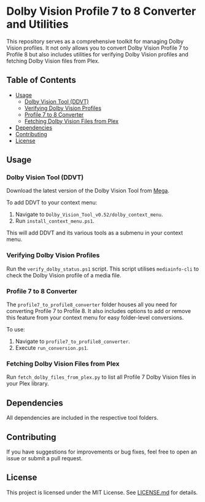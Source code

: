 # Dolby Vision Profile 7 to 8 Converter and Utilities

This repository serves as a comprehensive toolkit for managing Dolby Vision profiles. It not only allows you to convert Dolby Vision Profile 7 to Profile 8 but also includes utilities for verifying Dolby Vision profiles and fetching Dolby Vision files from Plex.

## Table of Contents

- [Usage](#usage)
  - [Dolby Vision Tool (DDVT)](#dolby-vision-tool-ddvt)
  - [Verifying Dolby Vision Profiles](#verifying-dolby-vision-profiles)
  - [Profile 7 to 8 Converter](#profile-7-to-8-converter)
  - [Fetching Dolby Vision Files from Plex](#fetching-dolby-vision-files-from-plex)
- [Dependencies](#dependencies)
- [Contributing](#contributing)
- [License](#license)

## Usage

### Dolby Vision Tool (DDVT)

Download the latest version of the Dolby Vision Tool from [Mega](https://mega.nz/folder/E5MjzAYD#xz9bKC8fnuQmOMo_ncjniQ).

To add DDVT to your context menu:
1. Navigate to `Dolby_Vision_Tool_v0.52/dolby_context_menu`.
2. Run `install_context_menu.ps1`.

This will add DDVT and its various tools as a submenu in your context menu.

### Verifying Dolby Vision Profiles

Run the `verify_dolby_status.ps1` script. This script utilises `mediainfo-cli` to check the Dolby Vision profile of a media file.

### Profile 7 to 8 Converter

The `profile7_to_profile8_converter` folder houses all you need for converting Profile 7 to Profile 8. It also includes options to add or remove this feature from your context menu for easy folder-level conversions.

To use:
1. Navigate to `profile7_to_profile8_converter`.
2. Execute `run_conversion.ps1`.

### Fetching Dolby Vision Files from Plex

Run `fetch_dolby_files_from_plex.py` to list all Profile 7 Dolby Vision files in your Plex library.

## Dependencies

All dependencies are included in the respective tool folders.

## Contributing

If you have suggestions for improvements or bug fixes, feel free to open an issue or submit a pull request.

## License

This project is licensed under the MIT License. See [LICENSE.md](LICENSE.md) for details.
